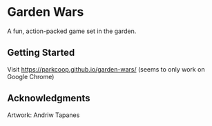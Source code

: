 # Garden Wars

A fun, action-packed game set in the garden.

## Getting Started

Visit https://parkcoop.github.io/garden-wars/
(seems to only work on Google Chrome)

## Acknowledgments

Artwork: Andriw Tapanes
